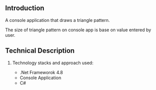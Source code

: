 ## Introduction 
A console application that draws a triangle pattern. 

The size of triangle pattern on console app is base on value entered by user.
  
## Technical Description
1. Technology stacks and approach used:
<ul>
  <ul>
    <li>.Net Frameworok 4.8</li>
    <li>Console Application</li>
    <li>C#</li>
  </ul>
</ul>

